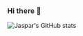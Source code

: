 ### Hi there 👋
![Jaspar's GitHub stats](https://github-readme-stats.vercel.app/api?username=jasparm&count_private=true)
